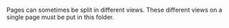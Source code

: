 Pages can sometimes be split in different views. These
different views on a single page must be put in this folder.
